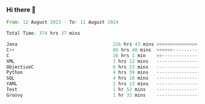 ### Hi there 👋

<!--
**luoxuanzao/luoxuanzao** is a ✨ _special_ ✨ repository because its `README.md` (this file) appears on your GitHub profile.

Here are some ideas to get you started:

- 🔭 I’m currently working on ...
- 🌱 I’m currently learning ...
- 👯 I’m looking to collaborate on ...
- 🤔 I’m looking for help with ...
- 💬 Ask me about ...
- 📫 How to reach me: ...
- 😄 Pronouns: ...
- ⚡ Fun fact: ...
-->

<!--START_SECTION:waka-->

```rust
From: 12 August 2023 - To: 11 August 2024

Total Time: 374 hrs 37 mins

Java                                   226 hrs 43 mins >>>>>>>>>>>>>>>----------   60.50 %
C++                                    86 hrs 48 mins  >>>>>>-------------------   23.17 %
C                                      26 hrs 1 min    >>-----------------------   06.94 %
XML                                    7 hrs 12 mins   -------------------------   01.92 %
ObjectiveC                             6 hrs 23 mins   -------------------------   01.71 %
Python                                 4 hrs 59 mins   -------------------------   01.33 %
SQL                                    4 hrs 10 mins   -------------------------   01.11 %
YAML                                   2 hrs 13 mins   -------------------------   00.59 %
Text                                   1 hr 52 mins    -------------------------   00.50 %
Groovy                                 1 hr 33 mins    -------------------------   00.42 %
```

<!--END_SECTION:waka-->